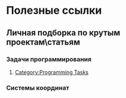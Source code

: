 # Полезные ссылки

## Личная подборка по крутым проектам\статьям

### Задачи программирования
1. [Category:Programming Tasks](https://rosettacode.org/wiki/Category:Programming_Tasks)

### Системы координат 


### 
